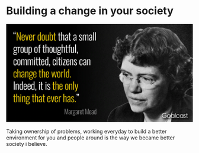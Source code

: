 # Building a change in your society

![](../.gitbook/assets/image.png)

Taking ownership of problems, working everyday to build a better environment for you and people around is the way we became better society i believe.


